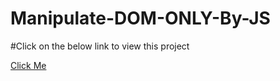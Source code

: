# Manipulate-DOM-ONLY-By-JS
#Click on the below link to view this project


[Click Me]( https://bimalmagar10.github.io/Manipulate-DOM-ONLY-By-JS/)
